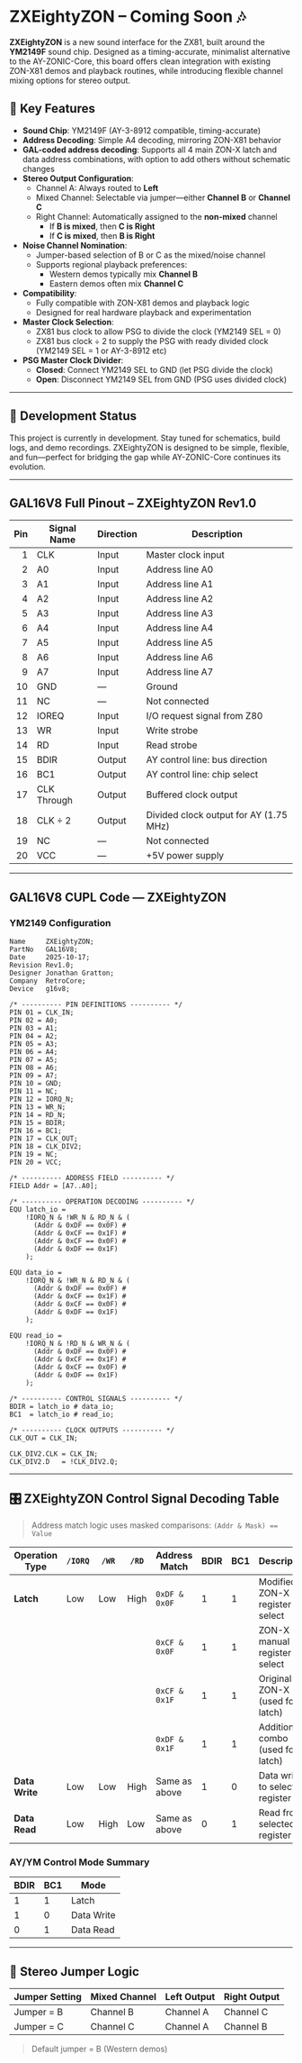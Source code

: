 # ZXEightyZON – Coming Soon 🎶

**ZXEightyZON** is a new sound interface for the ZX81, built around the **YM2149F** sound chip. Designed as a timing-accurate, minimalist alternative to the AY-ZONIC-Core, this board offers clean integration with existing ZON-X81 demos and playback routines, while introducing flexible channel mixing options for stereo output.

## 🔧 Key Features

- **Sound Chip**: YM2149F (AY-3-8912 compatible, timing-accurate)
- **Address Decoding**: Simple A4 decoding, mirroring ZON-X81 behavior
- **GAL-coded address decoding**: Supports all 4 main ZON-X latch and data address combinations, with option to add others without schematic changes
- **Stereo Output Configuration**:
  - Channel A: Always routed to **Left**
  - Mixed Channel: Selectable via jumper—either **Channel B** or **Channel C**
  - Right Channel: Automatically assigned to the **non-mixed** channel  
    - If **B is mixed**, then **C is Right**  
    - If **C is mixed**, then **B is Right**
- **Noise Channel Nomination**:
  - Jumper-based selection of B or C as the mixed/noise channel
  - Supports regional playback preferences:
    - Western demos typically mix **Channel B**
    - Eastern demos often mix **Channel C**
- **Compatibility**:
  - Fully compatible with ZON-X81 demos and playback logic
  - Designed for real hardware playback and experimentation
- **Master Clock Selection**:
  - ZX81 bus clock to allow PSG to divide the clock (YM2149 SEL = 0)
  - ZX81 bus clock ÷ 2 to supply the PSG with ready divided clock (YM2149 SEL = 1 or AY-3-8912 etc)
- **PSG Master Clock Divider**:
  - **Closed**: Connect YM2149 SEL to GND (let PSG divide the clock)
  - **Open**: Disconnect YM2149 SEL from GND (PSG uses divided clock)

---

## 🧪 Development Status

This project is currently in development. Stay tuned for schematics, build logs, and demo recordings. ZXEightyZON is designed to be simple, flexible, and fun—perfect for bridging the gap while AY-ZONIC-Core continues its evolution.

---

## GAL16V8 Full Pinout – ZXEightyZON Rev1.0

| **Pin** | **Signal Name**   | **Direction** | **Description**                                 |
|--------:|-------------------|---------------|-------------------------------------------------|
| 1       | CLK               | Input         | Master clock input                              |
| 2       | A0                | Input         | Address line A0                                 |
| 3       | A1                | Input         | Address line A1                                 |
| 4       | A2                | Input         | Address line A2                                 |
| 5       | A3                | Input         | Address line A3                                 |
| 6       | A4                | Input         | Address line A4                                 |
| 7       | A5                | Input         | Address line A5                                 |
| 8       | A6                | Input         | Address line A6                                 |
| 9       | A7                | Input         | Address line A7                                 |
| 10      | GND               | —             | Ground                                           |
| 11      | NC                | —             | Not connected                                    |
| 12      | IOREQ             | Input         | I/O request signal from Z80                     |
| 13      | WR                | Input         | Write strobe                                    |
| 14      | RD                | Input         | Read strobe                                     |
| 15      | BDIR              | Output        | AY control line: bus direction                  |
| 16      | BC1               | Output        | AY control line: chip select                    |
| 17      | CLK Through       | Output        | Buffered clock output                           |
| 18      | CLK ÷ 2           | Output        | Divided clock output for AY (1.75 MHz)          |
| 19      | NC                | —             | Not connected                                    |
| 20      | VCC               | —             | +5V power supply                                 |

---

## GAL16V8 CUPL Code — ZXEightyZON

### YM2149 Configuration
```cupl
Name     ZXEightyZON;
PartNo   GAL16V8;
Date     2025-10-17;
Revision Rev1.0;
Designer Jonathan Gratton;
Company  RetroCore;
Device   g16v8;

/* ---------- PIN DEFINITIONS ---------- */
PIN 01 = CLK_IN;
PIN 02 = A0;
PIN 03 = A1;
PIN 04 = A2;
PIN 05 = A3;
PIN 06 = A4;
PIN 07 = A5;
PIN 08 = A6;
PIN 09 = A7;
PIN 10 = GND;
PIN 11 = NC;
PIN 12 = IORQ_N;
PIN 13 = WR_N;
PIN 14 = RD_N;
PIN 15 = BDIR;
PIN 16 = BC1;
PIN 17 = CLK_OUT;
PIN 18 = CLK_DIV2;
PIN 19 = NC;
PIN 20 = VCC;

/* ---------- ADDRESS FIELD ---------- */
FIELD Addr = [A7..A0];

/* ---------- OPERATION DECODING ---------- */
EQU latch_io =
    !IORQ_N & !WR_N & RD_N & (
      (Addr & 0xDF == 0x0F) #
      (Addr & 0xCF == 0x1F) #
      (Addr & 0xCF == 0x0F) #
      (Addr & 0xDF == 0x1F)
    );

EQU data_io =
    !IORQ_N & !WR_N & RD_N & (
      (Addr & 0xDF == 0x0F) #
      (Addr & 0xCF == 0x1F) #
      (Addr & 0xCF == 0x0F) #
      (Addr & 0xDF == 0x1F)
    );

EQU read_io =
    !IORQ_N & !RD_N & WR_N & (
      (Addr & 0xDF == 0x0F) #
      (Addr & 0xCF == 0x1F) #
      (Addr & 0xCF == 0x0F) #
      (Addr & 0xDF == 0x1F)
    );

/* ---------- CONTROL SIGNALS ---------- */
BDIR = latch_io # data_io;
BC1  = latch_io # read_io;

/* ---------- CLOCK OUTPUTS ---------- */
CLK_OUT = CLK_IN;

CLK_DIV2.CLK = CLK_IN;
CLK_DIV2.D   = !CLK_DIV2.Q;
```

---

## 🎛️ ZXEightyZON Control Signal Decoding Table

> Address match logic uses masked comparisons: `(Addr & Mask) == Value`

| Operation Type | `/IORQ` | `/WR` | `/RD` | Address Match     | BDIR | BC1 | Description                          |
|----------------|---------|-------|-------|--------------------|------|-----|--------------------------------------|
| **Latch**      | Low     | Low   | High  | `0xDF & 0x0F`      | 1    | 1   | Modified ZON-X register select       |
|                |         |       |       | `0xCF & 0x0F`      | 1    | 1   | ZON-X manual register select         |
|                |         |       |       | `0xCF & 0x1F`      | 1    | 1   | Original ZON-X (used for latch)      |
|                |         |       |       | `0xDF & 0x1F`      | 1    | 1   | Additional combo (used for latch)    |
| **Data Write** | Low     | Low   | High  | Same as above      | 1    | 0   | Data write to selected register      |
| **Data Read**  | Low     | High  | Low   | Same as above      | 0    | 1   | Read from selected register          |

### AY/YM Control Mode Summary

| BDIR | BC1 | Mode        |
|------|-----|-------------|
| 1    | 1   | Latch       |
| 1    | 0   | Data Write  |
| 0    | 1   | Data Read   |

---

## 🔀 Stereo Jumper Logic

| Jumper Setting | Mixed Channel | Left Output | Right Output |
|----------------|----------------|-------------|--------------|
| Jumper = B     | Channel B      | Channel A   | Channel C    |
| Jumper = C     | Channel C      | Channel A   | Channel B    |

> Default jumper = B (Western demos)
